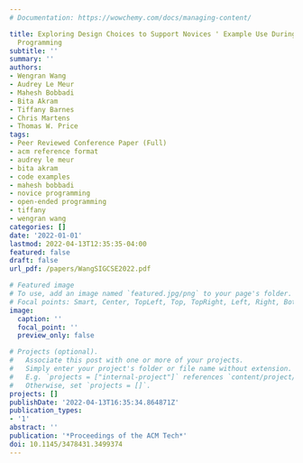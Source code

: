 ```yaml
---
# Documentation: https://wowchemy.com/docs/managing-content/

title: Exploring Design Choices to Support Novices ' Example Use During Creative Open-Ended
  Programming
subtitle: ''
summary: ''
authors:
- Wengran Wang
- Audrey Le Meur
- Mahesh Bobbadi
- Bita Akram
- Tiffany Barnes
- Chris Martens
- Thomas W. Price
tags:
- Peer Reviewed Conference Paper (Full)
- acm reference format
- audrey le meur
- bita akram
- code examples
- mahesh bobbadi
- novice programming
- open-ended programming
- tiffany
- wengran wang
categories: []
date: '2022-01-01'
lastmod: 2022-04-13T12:35:35-04:00
featured: false
draft: false
url_pdf: /papers/WangSIGCSE2022.pdf

# Featured image
# To use, add an image named `featured.jpg/png` to your page's folder.
# Focal points: Smart, Center, TopLeft, Top, TopRight, Left, Right, BottomLeft, Bottom, BottomRight.
image:
  caption: ''
  focal_point: ''
  preview_only: false

# Projects (optional).
#   Associate this post with one or more of your projects.
#   Simply enter your project's folder or file name without extension.
#   E.g. `projects = ["internal-project"]` references `content/project/deep-learning/index.md`.
#   Otherwise, set `projects = []`.
projects: []
publishDate: '2022-04-13T16:35:34.864871Z'
publication_types:
- '1'
abstract: ''
publication: '*Proceedings of the ACM Tech*'
doi: 10.1145/3478431.3499374
---
```

